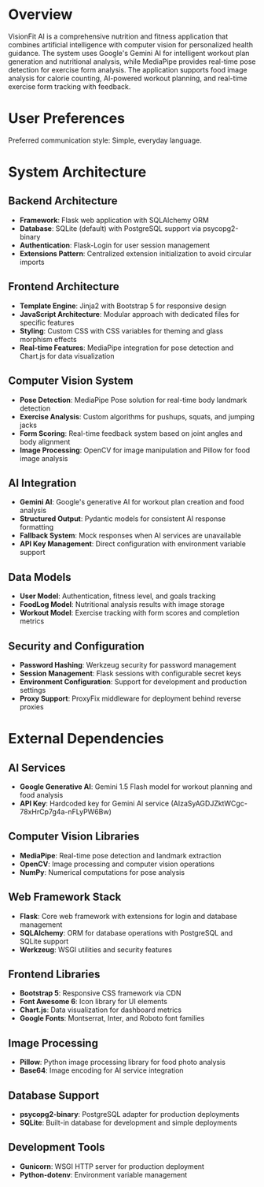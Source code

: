 # Overview

VisionFit AI is a comprehensive nutrition and fitness application that combines artificial intelligence with computer vision for personalized health guidance. The system uses Google's Gemini AI for intelligent workout plan generation and nutritional analysis, while MediaPipe provides real-time pose detection for exercise form analysis. The application supports food image analysis for calorie counting, AI-powered workout planning, and real-time exercise form tracking with feedback.

# User Preferences

Preferred communication style: Simple, everyday language.

# System Architecture

## Backend Architecture
- **Framework**: Flask web application with SQLAlchemy ORM
- **Database**: SQLite (default) with PostgreSQL support via psycopg2-binary
- **Authentication**: Flask-Login for user session management
- **Extensions Pattern**: Centralized extension initialization to avoid circular imports

## Frontend Architecture
- **Template Engine**: Jinja2 with Bootstrap 5 for responsive design
- **JavaScript Architecture**: Modular approach with dedicated files for specific features
- **Styling**: Custom CSS with CSS variables for theming and glass morphism effects
- **Real-time Features**: MediaPipe integration for pose detection and Chart.js for data visualization

## Computer Vision System
- **Pose Detection**: MediaPipe Pose solution for real-time body landmark detection
- **Exercise Analysis**: Custom algorithms for pushups, squats, and jumping jacks
- **Form Scoring**: Real-time feedback system based on joint angles and body alignment
- **Image Processing**: OpenCV for image manipulation and Pillow for food image analysis

## AI Integration
- **Gemini AI**: Google's generative AI for workout plan creation and food analysis
- **Structured Output**: Pydantic models for consistent AI response formatting
- **Fallback System**: Mock responses when AI services are unavailable
- **API Key Management**: Direct configuration with environment variable support

## Data Models
- **User Model**: Authentication, fitness level, and goals tracking
- **FoodLog Model**: Nutritional analysis results with image storage
- **Workout Model**: Exercise tracking with form scores and completion metrics

## Security and Configuration
- **Password Hashing**: Werkzeug security for password management
- **Session Management**: Flask sessions with configurable secret keys
- **Environment Configuration**: Support for development and production settings
- **Proxy Support**: ProxyFix middleware for deployment behind reverse proxies

# External Dependencies

## AI Services
- **Google Generative AI**: Gemini 1.5 Flash model for workout planning and food analysis
- **API Key**: Hardcoded key for Gemini AI service (AIzaSyAGDJZktWCgc-78xHrCp7g4a-nFLyPW6Bw)

## Computer Vision Libraries
- **MediaPipe**: Real-time pose detection and landmark extraction
- **OpenCV**: Image processing and computer vision operations
- **NumPy**: Numerical computations for pose analysis

## Web Framework Stack
- **Flask**: Core web framework with extensions for login and database management
- **SQLAlchemy**: ORM for database operations with PostgreSQL and SQLite support
- **Werkzeug**: WSGI utilities and security features

## Frontend Libraries
- **Bootstrap 5**: Responsive CSS framework via CDN
- **Font Awesome 6**: Icon library for UI elements
- **Chart.js**: Data visualization for dashboard metrics
- **Google Fonts**: Montserrat, Inter, and Roboto font families

## Image Processing
- **Pillow**: Python image processing library for food photo analysis
- **Base64**: Image encoding for AI service integration

## Database Support
- **psycopg2-binary**: PostgreSQL adapter for production deployments
- **SQLite**: Built-in database for development and simple deployments

## Development Tools
- **Gunicorn**: WSGI HTTP server for production deployment
- **Python-dotenv**: Environment variable management